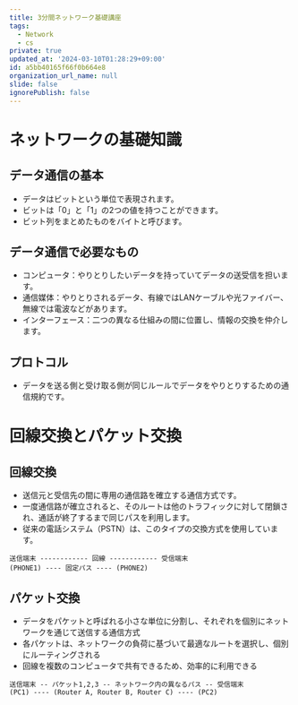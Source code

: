 ```yaml
---
title: 3分間ネットワーク基礎講座
tags:
  - Network
  - cs
private: true
updated_at: '2024-03-10T01:28:29+09:00'
id: a5bb40165f66f0b664e8
organization_url_name: null
slide: false
ignorePublish: false
---
```


# ネットワークの基礎知識

## データ通信の基本

- データはビットという単位で表現されます。
- ビットは「0」と「1」の2つの値を持つことができます。
- ビット列をまとめたものをバイトと呼びます。

## データ通信で必要なもの

- コンピュータ：やりとりしたいデータを持っていてデータの送受信を担います。
- 通信媒体：やりとりされるデータ、有線ではLANケーブルや光ファイバー、無線では電波などがあります。
- インターフェース：二つの異なる仕組みの間に位置し、情報の交換を仲介します。

## プロトコル

- データを送る側と受け取る側が同じルールでデータをやりとりするための通信規約です。

# 回線交換とパケット交換

## 回線交換

- 送信元と受信先の間に専用の通信路を確立する通信方式です。
- 一度通信路が確立されると、そのルートは他のトラフィックに対して閉鎖され、通話が終了するまで同じパスを利用します。
- 従来の電話システム（PSTN）は、このタイプの交換方式を使用しています。

```shell
送信端末 ------------ 回線 ------------ 受信端末
(PHONE1) ---- 固定パス ---- (PHONE2)
```

## パケット交換

- データをパケットと呼ばれる小さな単位に分割し、それぞれを個別にネットワークを通じて送信する通信方式
- 各パケットは、ネットワークの負荷に基づいて最適なルートを選択し、個別にルーティングされる
- 回線を複数のコンピュータで共有できるため、効率的に利用できる

```shell
送信端末 -- パケット1,2,3 -- ネットワーク内の異なるパス -- 受信端末
(PC1) ---- (Router A, Router B, Router C) ---- (PC2)
```
